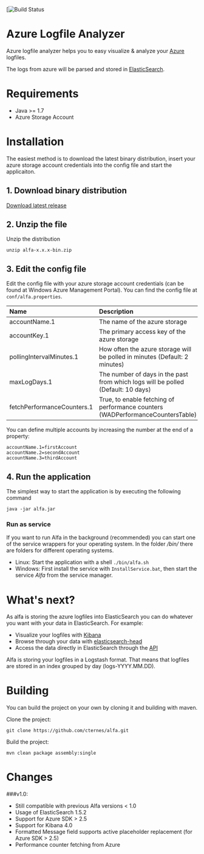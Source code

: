[![Build Status](https://travis-ci.org/cternes/alfa.svg?branch=master)

Azure Logfile Analyzer
====

Azure logfile analyzer helps you to easy visualize & analyze your [Azure](https://azure.microsoft.com) logfiles.

The logs from azure will be parsed and stored in [ElasticSearch](http://www.elasticsearch.org/).

Requirements
===

 * Java >= 1.7
 * Azure Storage Account

Installation
===

The easiest method is to download the latest binary distribution, insert your azure storage account credentials into the config file and start the applicaiton.

## 1. Download binary distribution

[Download latest release](https://github.com/cternes/alfa/releases/latest)

## 2. Unzip the file

Unzip the distribution

    unzip alfa-x.x.x-bin.zip
    
## 3. Edit the config file

Edit the config file with your azure storage account credentials (can be found at Windows Azure Management Portal). You can find the config file at `conf/alfa.properties`.

| Name | Description | Required?
|:-----------|:------------|:------------|
| accountName.1 | The name of the azure storage | X 
| accountKey.1 | The primary access key of the azure storage | X
| pollingIntervalMinutes.1 | How often the azure storage will be polled in minutes (Default: 2 minutes)  | - 
| maxLogDays.1 | The number of days in the past from which logs will be polled (Default: 10 days) | -
| fetchPerformanceCounters.1 | True, to enable fetching of performance counters (WADPerformanceCountersTable) | - 
 
You can define multiple accounts by increasing the number at the end of a property:

    accountName.1=firstAccount
	accountName.2=secondAccount
	accountName.3=thirdAccount

## 4. Run the application

The simplest way to start the application is by executing the following command

    java -jar alfa.jar

### Run as service

If you want to run Alfa in the background (recommended) you can start one of the service wrappers for your operating system.
In the folder */bin/* there are folders for different operating systems.

* Linux: Start the application with a shell	`./bin/alfa.sh`
* Windows: First install the service with `InstallService.bat`, then start the service *Alfa* from the service manager.
 
    
What's next?
===

As alfa is storing the azure logfiles into ElasticSearch you can do whatever you want with your data in ElasticSearch. For example:

  * Visualize your logfiles with [Kibana](http://www.elasticsearch.org/overview/kibana/)
  * Browse through your data with [elasticsearch-head](http://mobz.github.io/elasticsearch-head/)
  * Access the data directly in ElasticSearch through the [API](http://www.elasticsearch.org/guide/en/elasticsearch/reference/current/search.html)

Alfa is storing your logfiles in a Logstash format. That means that logfiles are stored in an index grouped by day (logs-YYYY.MM.DD).

Building
====

You can build the project on your own by cloning it and building with maven.

Clone the project:

    git clone https://github.com/cternes/alfa.git
    
Build the project:

    mvn clean package assembly:single

Changes
===

###v1.0:

- Still compatible with previous Alfa versions < 1.0 
- Usage of ElasticSearch 1.5.2
- Support for Azure SDK > 2.5
- Support for Kibana 4.0
- Formatted Message field supports active placeholder replacement (for Azure SDK > 2.5)
- Performance counter fetching from Azure